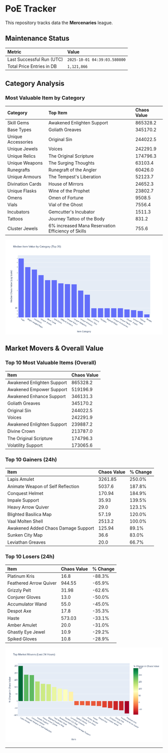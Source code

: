 # PoE Tracker

This repository tracks data the **Mercenaries** league.

## Maintenance Status

<!-- START_MAINTENANCE -->
| Metric | Value |
|:---|:---|
| Last Successful Run (UTC) | `2025-10-01 04:39:03.580800` |
| Total Price Entries in DB | `1,121,866` |

<!-- END_MAINTENANCE -->

## Category Analysis

<!-- START_CATEGORY_ANALYSIS -->
### Most Valuable Item by Category
| Category | Top Item | Chaos Value |
| :--- | :--- | :--- |
| Skill Gems | Awakened Enlighten Support | 865328.2 |
| Base Types | Goliath Greaves | 345170.2 |
| Unique Accessories | Original Sin | 244022.5 |
| Unique Jewels | Voices | 242291.9 |
| Unique Relics | The Original Scripture | 174796.3 |
| Unique Weapons | The Surging Thoughts | 63103.4 |
| Runegrafts | Runegraft of the Angler | 60426.0 |
| Unique Armours | The Tempest's Liberation | 52123.7 |
| Divination Cards | House of Mirrors | 24652.3 |
| Unique Flasks | Wine of the Prophet | 23802.7 |
| Omens | Omen of Fortune | 9508.5 |
| Vials | Vial of the Ghost | 7556.4 |
| Incubators | Gemcutter's Incubator | 1511.3 |
| Tattoos | Journey Tattoo of the Body | 831.2 |
| Cluster Jewels | 6% increased Mana Reservation Efficiency of Skills | 755.6 |


![Category Analysis Chart](charts/category_analysis.png)
<!-- END_CATEGORY_ANALYSIS -->

## Market Movers & Overall Value

<!-- START_ANALYSIS -->
### Top 10 Most Valuable Items (Overall)
| Item | Chaos Value |
| :--- | :--- |
| Awakened Enlighten Support | 865328.2 |
| Awakened Empower Support | 519196.9 |
| Awakened Enhance Support | 346131.3 |
| Goliath Greaves | 345170.2 |
| Original Sin | 244022.5 |
| Voices | 242291.9 |
| Awakened Enlighten Support | 239887.2 |
| Divine Crown | 213787.0 |
| The Original Scripture | 174796.3 |
| Volatility Support | 173065.6 |

### Top 10 Gainers (24h)
| Item | Chaos Value | % Change |
| :--- | :--- | :--- |
| Lapis Amulet | 3261.85 | 250.0% |
| Animate Weapon of Self Reflection | 5037.6 | 187.8% |
| Conquest Helmet | 170.94 | 184.9% |
| Impale Support | 35.93 | 139.5% |
| Heavy Arrow Quiver | 29.0 | 123.1% |
| Blighted Basilica Map | 57.19 | 120.0% |
| Vaal Molten Shell | 2513.2 | 100.0% |
| Awakened Added Chaos Damage Support | 125.94 | 89.1% |
| Sunken City Map | 36.6 | 83.0% |
| Leviathan Greaves | 20.0 | 66.7% |

### Top 10 Losers (24h)
| Item | Chaos Value | % Change |
| :--- | :--- | :--- |
| Platinum Kris | 16.8 | -88.3% |
| Feathered Arrow Quiver | 944.55 | -65.9% |
| Grizzly Pelt | 31.98 | -62.6% |
| Conjurer Gloves | 13.0 | -50.0% |
| Accumulator Wand | 55.0 | -45.0% |
| Despot Axe | 17.8 | -35.3% |
| Haste | 573.03 | -33.1% |
| Amber Amulet | 20.0 | -31.0% |
| Ghastly Eye Jewel | 10.9 | -29.2% |
| Spiked Gloves | 10.8 | -28.9% |


![Market Movers Chart](charts/market_movers.png)
<!-- END_ANALYSIS -->

---
